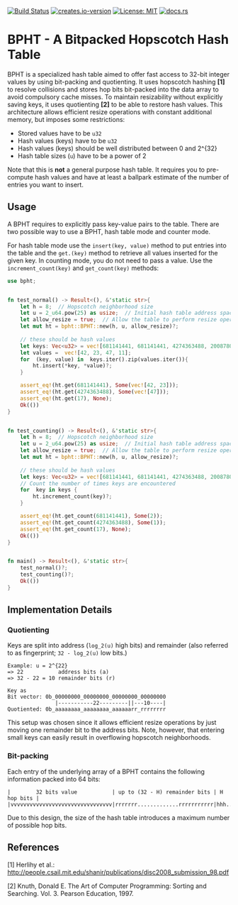 [![Build Status](https://github.com/HenningTimm/bpht/workflows/Rust/badge.svg)](https://github.com/HenningTimm/bpht/actions)
[![creates.io-version](https://img.shields.io/crates/v/bpht.svg)](https://crates.io/crates/bpht)
[![License: MIT](https://img.shields.io/badge/License-MIT-blue.svg)](https://opensource.org/licenses/MIT)
[![docs.rs](https://docs.rs/bpht/badge.svg)](https://docs.rs/bpht)

# BPHT - A Bitpacked Hopscotch Hash Table

BPHT is a specialized hash table aimed to offer fast access to 32-bit integer values by using bit-packing and quotienting.
It uses hopscotch hashing __[1]__ to resolve collisions and stores hop bits bit-packed into the data array to avoid compulsory cache misses.
To maintain resizability without explicitly saving keys, it uses quotienting __[2]__ to be able to restore hash values.
This architecture allows efficient resize operations with constant additional memory, but imposes some restrictions:

* Stored values have to be `u32`
* Hash values (keys) have to be `u32`
* Hash values (keys) should be well distributed between 0 and 2^{32}
* Hash table sizes (`u`) have to be a power of 2

Note that this is **not** a general purpose hash table.
It requires you to pre-compute hash values and have at least a ballpark estimate of the number of entries you want to insert.



## Usage

A BPHT requires to explicitly pass key-value pairs to the table.
There are two possible way to use a BPHT, hash table mode and counter mode.

For hash table mode use the `insert(key, value)` method to put entries into the table and the `get.(key)` method to retrieve all values inserted for the given key.
In counting mode, you do not need to pass a value.
Use the `increment_count(key)` and `get_count(key)` methods:


```rust
use bpht;


fn test_normal() -> Result<(), &'static str>{
    let h = 8;  // Hopscotch neighborhood size
    let u = 2_u64.pow(25) as usize;  // Initial hash table address space size
    let allow_resize = true;  // Allow the table to perform resize operations
    let mut ht = bpht::BPHT::new(h, u, allow_resize)?;
    
    // these should be hash values
    let keys: Vec<u32> = vec![681141441, 681141441, 4274363488, 2008780323];
    let values =  vec![42, 23, 47, 11];
    for  (key, value) in  keys.iter().zip(values.iter()){
        ht.insert(*key, *value)?;
    }

    assert_eq!(ht.get(681141441), Some(vec![42, 23]));
    assert_eq!(ht.get(4274363488), Some(vec![47]));
    assert_eq!(ht.get(17), None);
    Ok(())
}


fn test_counting() -> Result<(), &'static str>{
    let h = 8;  // Hopscotch neighborhood size
    let u = 2_u64.pow(25) as usize;  // Initial hash table address space size
    let allow_resize = true;  // Allow the table to perform resize operations
    let mut ht = bpht::BPHT::new(h, u, allow_resize)?;
    
    // these should be hash values
    let keys: Vec<u32> = vec![681141441, 681141441, 4274363488, 2008780323];
    // Count the number of times keys are encountered
    for  key in keys {
        ht.increment_count(key)?;
    }

    assert_eq!(ht.get_count(681141441), Some(2));
    assert_eq!(ht.get_count(4274363488), Some(1));
    assert_eq!(ht.get_count(17), None);
    Ok(())
}


fn main() -> Result<(), &'static str>{
    test_normal()?;
    test_counting()?;
    Ok(())
}

```



## Implementation Details

### Quotienting
Keys are split into address (`log_2(u)` high bits) and remainder (also referred to as fingerprint; `32 - log_2(u)` low bits.)

```
Example: u = 2^{22}
=> 22           address bits (a)
=> 32 - 22 = 10 remainder bits (r)

Key as
Bit vector: 0b_00000000_00000000_00000000_00000000
               |-----------22---------||---10----|
Quotiented: 0b_aaaaaaaa_aaaaaaaa_aaaaaarr_rrrrrrrr
```
This setup was chosen since it allows efficient resize operations by just moving one remainder bit to the address bits.
Note, however, that entering small keys can easily result in overflowing hopscotch neighborhoods.


### Bit-packing 
Each entry of the underlying array of a BPHT contains the following information packed into 64 bits:
```
|        32 bits value           | up to (32 - H) remainder bits | H hop bits |
|vvvvvvvvvvvvvvvvvvvvvvvvvvvvvvvv|rrrrrrr.............rrrrrrrrrrr|hhh......hhh|
```
Due to this design, the size of the hash table introduces a maximum number of possible hop bits.




## References

[1] Herlihy et al.: http://people.csail.mit.edu/shanir/publications/disc2008_submission_98.pdf

[2] Knuth, Donald E. The Art of Computer Programming: Sorting and Searching. Vol. 3. Pearson Education, 1997.

